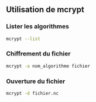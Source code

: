 ## Utilisation de mcrypt

### Lister les algorithmes
```Bash
mcrypt --list
```

### Chiffrement du fichier
```Bash
mcrypt -a nom_algorithme fichier
```

### Ouverture du fichier 
```Bash
mcrypt -d fichier.nc
```
